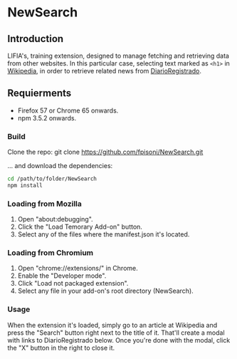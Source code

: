 # NewSearch #


## Introduction ##

LIFIA's, training extension, designed to manage fetching and retrieving data from other websites. In this particular case, selecting text marked as `<h1>` in [Wikipedia][wiki], in order to retrieve related news from [DiarioRegistrado][dr].

[wiki]: https://en.wikipedia.org/wiki/Home_Page
[dr]: https://www.diarioregistrado.com/ 


## Requierments ##

* Firefox 57 or Chrome 65 onwards.
* npm 3.5.2 onwards.

### Build ###

Clone the repo: 
git clone https://github.com/fpisoni/NewSearch.git

... and download the dependencies:

```sh
cd /path/to/folder/NewSearch
npm install
```

### Loading from Mozilla ###

1. Open "about:debugging".
2. Click the "Load Temorary Add-on" button.
3. Select any of the files where the manifest.json it's located.

### Loading from Chromium ###

1. Open "chrome://extensions/" in Chrome.
2. Enable the "Developer mode".
3. Click "Load not packaged extension".
4. Select any file in your add-on's root directory (NewSearch).

### Usage ###


When the extension it's loaded, simply go to an article at Wikipedia and press the "Search" button right next to the title of it. That'll create a modal with links to DiarioRegistrado below.
Once you're done with the modal, click the "X" button in the right to close it.